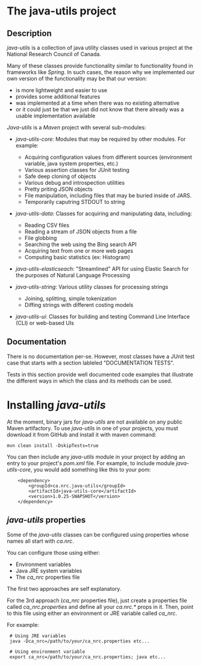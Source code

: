 # The java-utils project


## Description
  
_java-utils_ is a collection of java utility classes used in various project at 
the National Research Council of Canada.

Many of these classes provide functionality similar to functionality found in 
frameworks like _Spring_. In such cases, the reason why we implemented our own 
version of the functionality may be that our version:
- is more lightweight and easier to use
- provides some additional features
- was implemented at a time when there was no existing alternative
- or it could just be that we just did not know that there already was a usable 
  implementation available
  
_Java-utils_ is a _Maven_ project with several sub-modules:

- _java-utils-core_: Modules that may be required by other modules. For example:
     - Acquiring configuration values from different sources (environment 
       variable, java system properties, etc.)
     - Various assertion classes for JUnit testing
     - Safe deep cloning of objects
     - Various debug and introspection utilities
     - Pretty priting JSON objects
     - File manipulation, including files that may be buried inside of JARS.
     - Temporarily caputring STDOUT to string
     
- _java-utils-data_: Classes for acquiring and manipulating data, including: 
     - Reading CSV files
     - Reading a stream of JSON objects from a file
     - File globbing
     - Searching the web using the Bing search API
     - Acquiring text from one or more web pages
     - Computing basic statistics (ex: Histogram)  
     
 - _java-utils-elasticseach_: "Streamlined" API for using Elastic Search for 
        the purposes of Natural Language Processing
    
- _java-utils-string_: Various utility classes for processing strings
     - Joining, splitting, simple tokenization
     - Diffing strings with different costing models
     
 - _java-utils-ui_: Classes for building and testing Command Line Interface 
        (CLI) or web-based UIs

## Documentation

There is no documentation per-se. However, most classes have a JUnit test case 
that starts with a section lableled "DOCUMENTATION TESTS".

Tests in this section provide well documented code examples that illustrate the 
different ways in which the class and its methods can be used. 

# Installing _java-utils_

At the moment, binary jars for _java-utils_ are not available on any 
public Maven artifactory. To use _java-utils_ in one of your projects, you must 
download it from GitHub and install it with maven command:

    mvn clean install -DskipTests=true
    
You can then include any _java-utils_ module in your project by adding an entry 
to your project's _pom.xml_ file. For example, to include module 
_java-utils-core_, you would add something like this to your pom:

		<dependency>
			<groupId>ca.nrc.java-utils</groupId>
			<artifactId>java-utils-core</artifactId>
			<version>1.0.25-SNAPSHOT</version>
		</dependency>

## _java-utils_ properties

Some of the _java-utils_ classes can be configured using properties whose names 
all start with _ca.nrc_. 

You can configure those using either:

- Environment variables
- Java JRE system variables
- The _ca_nrc_ properties file   

The first two approaches are self explanatory.

For the 3rd approach (_ca_nrc_ properties file), just create a properties file 
called _ca_nrc.properties_ and define all your _ca.nrc.*_ props in it. Then, point 
to this file using either an environment or JRE variable called _ca_nrc_.  

For example:

       
     # Using JRE variables  
     java -Dca_nrc=/path/to/your/ca_nrc.properties etc...
     
     # Using environment variable
     export ca_nrc=/path/to/your/ca_nrc.properties; java etc...
     
